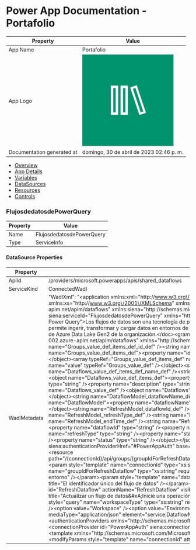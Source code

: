 ﻿# Power App Documentation \- Portafolio

| Property                   | Value                                    |
| -------------------------- | ---------------------------------------- |
| App Name                   | Portafolio                               |
| App Logo                   | ![App Logo](resources/applogoSmall.png)  |
| Documentation generated at | domingo, 30 de abril de 2023 02:46 p. m. |

- [Overview](index-Portafolio.md)
- [App Details](appdetails-Portafolio.md)
- [Variables](variables-Portafolio.md)
- [DataSources](datasources-Portafolio.md)
- [Resources](resources-Portafolio.md)
- [Controls](controls-Portafolio.md)

### FlujosdedatosdePowerQuery

| Property | Value                     |
| -------- | ------------------------- |
| Name     | FlujosdedatosdePowerQuery |
| Type     | ServiceInfo               |

#### DataSource Properties

| Property     | Value                                                                                                                                                                                                                                                                                                                                                                                                                                                                                                                                                                                                                                                                                                                                                                                                                                                                                                                                                                                                                                                                                                                                                                                                                                                                                                                                                                                                                                                                                                                                                                                                                                                                                                                                                                                                                                                                                                                                                                                                                                                                                                                                                                                                                                                                                                                                                                                                                                                                                                                                                                                                                                                                                                                                                                                                                                                                                                                                                                                                                                                                                                                                                                                                                                                                                                                                                                                                                                                                                                                                                                                                                                                                                                                                                                                                                                                                                                                                                                                                                                                                                                                                                                                                                                                                                                                                                                                                                                                                                                                                                                                                                                                                                                                                                                                                                                                                               |
| ------------ | ----------------------------------------------------------------------------------------------------------------------------------------------------------------------------------------------------------------------------------------------------------------------------------------------------------------------------------------------------------------------------------------------------------------------------------------------------------------------------------------------------------------------------------------------------------------------------------------------------------------------------------------------------------------------------------------------------------------------------------------------------------------------------------------------------------------------------------------------------------------------------------------------------------------------------------------------------------------------------------------------------------------------------------------------------------------------------------------------------------------------------------------------------------------------------------------------------------------------------------------------------------------------------------------------------------------------------------------------------------------------------------------------------------------------------------------------------------------------------------------------------------------------------------------------------------------------------------------------------------------------------------------------------------------------------------------------------------------------------------------------------------------------------------------------------------------------------------------------------------------------------------------------------------------------------------------------------------------------------------------------------------------------------------------------------------------------------------------------------------------------------------------------------------------------------------------------------------------------------------------------------------------------------------------------------------------------------------------------------------------------------------------------------------------------------------------------------------------------------------------------------------------------------------------------------------------------------------------------------------------------------------------------------------------------------------------------------------------------------------------------------------------------------------------------------------------------------------------------------------------------------------------------------------------------------------------------------------------------------------------------------------------------------------------------------------------------------------------------------------------------------------------------------------------------------------------------------------------------------------------------------------------------------------------------------------------------------------------------------------------------------------------------------------------------------------------------------------------------------------------------------------------------------------------------------------------------------------------------------------------------------------------------------------------------------------------------------------------------------------------------------------------------------------------------------------------------------------------------------------------------------------------------------------------------------------------------------------------------------------------------------------------------------------------------------------------------------------------------------------------------------------------------------------------------------------------------------------------------------------------------------------------------------------------------------------------------------------------------------------------------------------------------------------------------------------------------------------------------------------------------------------------------------------------------------------------------------------------------------------------------------------------------------------------------------------------------------------------------------------------------------------------------------------------------------------------------------------------------------------------------------------- |
| ApiId        | \/providers\/microsoft.powerapps\/apis\/shared\_dataflows                                                                                                                                                                                                                                                                                                                                                                                                                                                                                                                                                                                                                                                                                                                                                                                                                                                                                                                                                                                                                                                                                                                                                                                                                                                                                                                                                                                                                                                                                                                                                                                                                                                                                                                                                                                                                                                                                                                                                                                                                                                                                                                                                                                                                                                                                                                                                                                                                                                                                                                                                                                                                                                                                                                                                                                                                                                                                                                                                                                                                                                                                                                                                                                                                                                                                                                                                                                                                                                                                                                                                                                                                                                                                                                                                                                                                                                                                                                                                                                                                                                                                                                                                                                                                                                                                                                                                                                                                                                                                                                                                                                                                                                                                                                                                                                                                           |
| ServiceKind  | ConnectedWadl                                                                                                                                                                                                                                                                                                                                                                                                                                                                                                                                                                                                                                                                                                                                                                                                                                                                                                                                                                                                                                                                                                                                                                                                                                                                                                                                                                                                                                                                                                                                                                                                                                                                                                                                                                                                                                                                                                                                                                                                                                                                                                                                                                                                                                                                                                                                                                                                                                                                                                                                                                                                                                                                                                                                                                                                                                                                                                                                                                                                                                                                                                                                                                                                                                                                                                                                                                                                                                                                                                                                                                                                                                                                                                                                                                                                                                                                                                                                                                                                                                                                                                                                                                                                                                                                                                                                                                                                                                                                                                                                                                                                                                                                                                                                                                                                                                                                       |
| WadlMetadata | "WadlXml": "\<application xmlns:xml\="http:\/\/www.w3.org\/XML\/1998\/namespace" xmlns:xs\="http:\/\/www.w3.org\/2001\/XMLSchema" xmlns:service\="https:\/\/unitedstates\-002.azure\-apim.net\/apim\/dataflows" xmlns:siena\="http:\/\/schemas.microsoft.com\/MicrosoftProjectSiena\/WADL\/2014\/11" siena:serviceId\="FlujosdedatosdePowerQuery" xmlns\="http:\/\/wadl.dev.java.net\/2009\/02"\>\<doc title\="Flujos de datos de Power Query"\>Los flujos de datos son una tecnología de preparación de datos basada en la nube y de autoservicio que permite ingerir, transformar y cargar datos en entornos de Common Data Service, las áreas de trabajo de Power BI o la cuenta de Azure Data Lake Gen2 de la organización.\<\/doc\>\<grammars\>\<jsonTypes targetNamespace\="https:\/\/unitedstates\-002.azure\-apim.net\/apim\/dataflows" xmlns\="http:\/\/schemas.microsoft.com\/MicrosoftProjectSiena\/WADL\/2014\/11"\>\<string name\="Groups\_value\_def\_items\_def\_id\_def" \/\>\<string name\="Groups\_value\_def\_items\_def\_name\_def" \/\>\<object name\="Groups\_value\_def\_items\_def"\>\<property name\="id" type\="string" \/\>\<property name\="name" type\="string" \/\>\<\/object\>\<array typeRef\="Groups\_value\_def\_items\_def" name\="Groups\_value\_def" \/\>\<object name\="Groups"\>\<property name\="value" typeRef\="Groups\_value\_def" \/\>\<\/object\>\<string name\="Dataflows\_value\_def\_items\_def\_id\_def" \/\>\<string name\="Dataflows\_value\_def\_items\_def\_name\_def" \/\>\<string name\="Dataflows\_value\_def\_items\_def\_description\_def" \/\>\<object name\="Dataflows\_value\_def\_items\_def"\>\<property name\="id" type\="string" \/\>\<property name\="name" type\="string" \/\>\<property name\="description" type\="string" \/\>\<\/object\>\<array typeRef\="Dataflows\_value\_def\_items\_def" name\="Dataflows\_value\_def" \/\>\<object name\="Dataflows"\>\<property name\="value" typeRef\="Dataflows\_value\_def" \/\>\<\/object\>\<string name\="DataflowModel\_dataflowName\_def" \/\>\<string name\="DataflowModel\_dataflowId\_def" \/\>\<object name\="DataflowModel"\>\<property name\="dataflowName" type\="string" \/\>\<property name\="dataflowId" type\="string" \/\>\<\/object\>\<string name\="RefreshModel\_dataflowId\_def" \/\>\<string name\="RefreshModel\_dataflowName\_def" \/\>\<string name\="RefreshModel\_refreshType\_def" \/\>\<string name\="RefreshModel\_startTime\_def" \/\>\<string name\="RefreshModel\_endTime\_def" \/\>\<string name\="RefreshModel\_status\_def" \/\>\<object name\="RefreshModel"\>\<property name\="dataflowId" type\="string" \/\>\<property name\="dataflowName" type\="string" \/\>\<property name\="refreshType" type\="string" \/\>\<property name\="startTime" type\="string" \/\>\<property name\="endTime" type\="string" \/\>\<property name\="status" type\="string" \/\>\<\/object\>\<\/jsonTypes\>\<\/grammars\>\<resources siena:authenticationProviderHref\="\#PowerAppAuth" base\="https:\/\/unitedstates\-002.azure\-apim.net\/apim\/dataflows"\>\<resource path\="\/{connectionId}\/api\/groups\/{groupIdForRefreshDataflow}\/dataflows\/{dataflowIdForRefreshDataflow}\/refreshdataflow"\>\<param style\="template" name\="connectionId" type\="xs:string" required\="true" \/\>\<param style\="template" name\="groupIdForRefreshDataflow" type\="xs:string" required\="true"\>\<doc title\="El identificador único del área de trabajo o entorno" \/\>\<\/param\>\<param style\="template" name\="dataflowIdForRefreshDataflow" type\="xs:string" required\="true"\>\<doc title\="El identificador único del flujo de datos" \/\>\<\/param\>\<method siena:requiresAuthentication\="true" name\="POST" id\="RefreshDataflow" actionName\="RefreshDataflow" visibility\="important" siena:isDeprecated\="false"\>\<doc title\="Actualizar un flujo de datos&\#xA;Inicie una operación de actualización de flujo de datos." \/\>\<request\>\<param style\="query" name\="workspaceType" type\="xs:string" required\="true"\>\<doc title\="Seleccionar área de trabajo o entorno" \/\>\<option value\="Workspace" \/\>\<option value\="Environment" \/\>\<\/param\>\<\/request\>\<response\>\<representation mediaType\="application\/json" element\="service:DataflowModel" \/\>\<\/response\>\<\/method\>\<\/resource\>\<\/resources\>\<authenticationProviders xmlns\="http:\/\/schemas.microsoft.com\/MicrosoftProjectSiena\/WADL\/2014\/11"\>\<connectionProvider id\="PowerAppAuth" siena:connectionProviderId\="shared\_dataflows" \/\>\<\/authenticationProviders\>\<template xmlns\="http:\/\/schemas.microsoft.com\/MicrosoftProjectSiena\/WADL\/2014\/11"\>\<variable name\="connectionId"\>\<modifyParams style\="template" name\="connectionId" attribute\="fixed" \/\>\<\/variable\>\<\/template\>\<\/application\>" |
